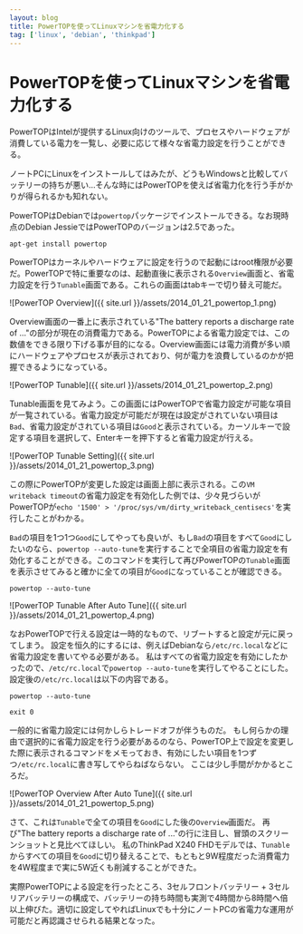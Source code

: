 ```yaml
---
layout: blog
title: PowerTOPを使ってLinuxマシンを省電力化する
tag: ['linux', 'debian', 'thinkpad']
---
```


# PowerTOPを使ってLinuxマシンを省電力化する

PowerTOPはIntelが提供するLinux向けのツールで、プロセスやハードウェアが消費している電力を一覧し、必要に応じて様々な省電力設定を行うことができる。

ノートPCにLinuxをインストールしてはみたが、どうもWindowsと比較してバッテリーの持ちが悪い…そんな時にはPowerTOPを使えば省電力化を行う手がかりが得られるかも知れない。

PowerTOPはDebianでは`powertop`パッケージでインストールできる。なお現時点のDebian JessieではPowerTOPのバージョンは2.5であった。

~~~~
apt-get install powertop
~~~~

PowerTOPはカーネルやハードウェアに設定を行うので起動にはroot権限が必要だ。PowerTOPで特に重要なのは、起動直後に表示される`Overview`画面と、省電力設定を行う`Tunable`画面である。これらの画面はtabキーで切り替え可能だ。

![PowerTOP Overview]({{ site.url }}/assets/2014_01_21_powertop_1.png)

Overview画面の一番上に表示されている"The battery reports a discharge rate of ..."の部分が現在の消費電力である。PowerTOPによる省電力設定では、この数値をできる限り下げる事が目的になる。Overview画面には電力消費が多い順にハードウェアやプロセスが表示されており、何が電力を浪費しているのかが把握できるようになっている。

![PowerTOP Tunable]({{ site.url }}/assets/2014_01_21_powertop_2.png)

Tunable画面を見てみよう。この画面にはPowerTOPで省電力設定が可能な項目が一覧されている。省電力設定が可能だが現在は設定がされていない項目は`Bad`、省電力設定がされている項目は`Good`と表示されている。カーソルキーで設定する項目を選択して、Enterキーを押下すると省電力設定が行える。

![PowerTOP Tunable Setting]({{ site.url }}/assets/2014_01_21_powertop_3.png)

この際にPowerTOPが変更した設定は画面上部に表示される。この`VM writeback timeout`の省電力設定を有効化した例では、少々見づらいがPowerTOPが`echo '1500' > '/proc/sys/vm/dirty_writeback_centisecs'`を実行したことがわかる。

`Bad`の項目を1つ1つ`Good`にしてやっても良いが、もし`Bad`の項目をすべて`Good`にしたいのなら、`powertop --auto-tune`を実行することで全項目の省電力設定を有効化することができる。このコマンドを実行して再びPowerTOPの`Tunable`画面を表示させてみると確かに全ての項目が`Good`になっていることが確認できる。

~~~~
powertop --auto-tune
~~~~

![PowerTOP Tunable After Auto Tune]({{ site.url }}/assets/2014_01_21_powertop_4.png)

なおPowerTOPで行える設定は一時的なもので、リブートすると設定が元に戻ってしまう。
設定を恒久的にするには、例えばDebianなら`/etc/rc.local`などに省電力設定を書いてやる必要がある。
私はすべての省電力設定を有効にしたかったので、`/etc/rc.local`で`powertop --auto-tune`を実行してやることにした。
設定後の`/etc/rc.local`は以下の内容である。

~~~~
powertop --auto-tune

exit 0
~~~~

一般的に省電力設定には何かしらトレードオフが伴うものだ。
もし何らかの理由で選択的に省電力設定を行う必要があるのなら、PowerTOP上で設定を変更した際に表示されるコマンドをメモっておき、有効にしたい項目を1つずつ`/etc/rc.local`に書き写してやらねばならない。
ここは少し手間がかかるところだ。

![PowerTOP Overview After Auto Tune]({{ site.url }}/assets/2014_01_21_powertop_5.png)

さて、これは`Tunable`で全ての項目を`Good`にした後の`Overview`画面だ。
再び"The battery reports a discharge rate of ..."の行に注目し、冒頭のスクリーンショットと見比べてほしい。
私のThinkPad X240 FHDモデルでは、`Tunable`からすべての項目を`Good`に切り替えることで、もともと9W程度だった消費電力を4W程度まで実に5W近くも削減することができた。

実際PowerTOPによる設定を行ったところ、3セルフロントバッテリー + 3セルリアバッテリーの構成で、バッテリーの持ち時間も実測で4時間から8時間へ倍以上伸びた。適切に設定してやればLinuxでも十分にノートPCの省電力な運用が可能だと再認識させられる結果となった。
